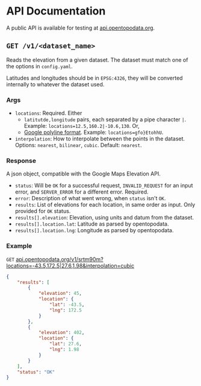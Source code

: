 # API Documentation

A public API is available for testing at [api.opentopodata.org](https://api.opentopodata.org/v1/test-dataset).

## `GET /v1/<dataset_name>`

Reads the elevation from a given dataset. The dataset must match one of the options in `config.yaml`.

Latitudes and longitudes should be in `EPSG:4326`, they will be converted internally to whatever the dataset used.

### Args

* `locations`: Required. Either 
    * `latitutde,longitude` pairs, each separated by a pipe character `|`. Example: `locations=12.5,160.2|-10.6,130`. Or, 
    * [Google polyline format](https://developers.google.com/maps/documentation/utilities/polylinealgorithm). Example: `locations=gfo}EtohhU`.
* `interpolation`: How to interpolate between the points in the dataset. Options: `nearest`, `bilinear`, `cubic`. Default: `nearest`.

### Response

A json object, compatible with the Google Maps Elevation API.

* `status`: Will be `OK` for a successful request, `INVALID_REQUEST` for an input error, and `SERVER_ERROR` for a different error. Required.
* `error`: Description of what went wrong, when `status` isn't `OK`.
* `results`: List of elevations for each location, in same order as input. Only provided for `OK` status.
* `results[].elevation`: Elevation, using units and datum from the dataset.
* `results[].location.lat`: Latitude as parsed by opentopodata.
* `results[].location.lng`: Longitude as parsed by opentopodata.

### Example

`GET` <a href="https://api.opentopodata.org/v1/srtm90m?locations=-43.5,172.5|27.6,1.98&interpolation=cubic">api.opentopodata.org/v1/srtm90m?locations=-43.5,172.5|27.6,1.98&interpolation=cubic</a>




```json
{
    "results": [
        {
            "elevation": 45,
            "location": {
                "lat": -43.5,
                "lng": 172.5
            }
        },
        {
            "elevation": 402,
            "location": {
                "lat": 27.6,
                "lng": 1.98
            }
        }
    ],
    "status": "OK"
}
```
